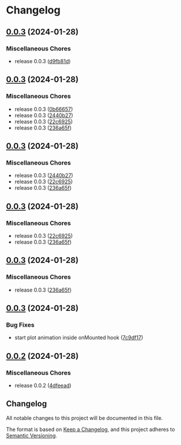 # Changelog

## [0.0.3](https://github.com/ksassnowski/vueclid/compare/v0.0.3...v0.0.3) (2024-01-28)


### Miscellaneous Chores

* release 0.0.3 ([d9fb81d](https://github.com/ksassnowski/vueclid/commit/d9fb81d6b7cdb20bc1295d8622ad0d3fc62834af))

## [0.0.3](https://github.com/ksassnowski/vueclid/compare/v0.0.3...v0.0.3) (2024-01-28)


### Miscellaneous Chores

* release 0.0.3 ([0b66657](https://github.com/ksassnowski/vueclid/commit/0b66657aa3f02fac27ab3b7af96ad3decca6778b))
* release 0.0.3 ([2440b27](https://github.com/ksassnowski/vueclid/commit/2440b27a53b31598fdcc77a2a99cd72ab48757af))
* release 0.0.3 ([22c6925](https://github.com/ksassnowski/vueclid/commit/22c692546f91b21484c3e3349436fb0904ac0b4b))
* release 0.0.3 ([236a65f](https://github.com/ksassnowski/vueclid/commit/236a65f0c033d38ecbdab46525cb55cc0acf4a77))

## [0.0.3](https://github.com/ksassnowski/vueclid/compare/v0.0.3...v0.0.3) (2024-01-28)


### Miscellaneous Chores

* release 0.0.3 ([2440b27](https://github.com/ksassnowski/vueclid/commit/2440b27a53b31598fdcc77a2a99cd72ab48757af))
* release 0.0.3 ([22c6925](https://github.com/ksassnowski/vueclid/commit/22c692546f91b21484c3e3349436fb0904ac0b4b))
* release 0.0.3 ([236a65f](https://github.com/ksassnowski/vueclid/commit/236a65f0c033d38ecbdab46525cb55cc0acf4a77))

## [0.0.3](https://github.com/ksassnowski/vueclid/compare/v0.0.3...v0.0.3) (2024-01-28)


### Miscellaneous Chores

* release 0.0.3 ([22c6925](https://github.com/ksassnowski/vueclid/commit/22c692546f91b21484c3e3349436fb0904ac0b4b))
* release 0.0.3 ([236a65f](https://github.com/ksassnowski/vueclid/commit/236a65f0c033d38ecbdab46525cb55cc0acf4a77))

## [0.0.3](https://github.com/ksassnowski/vueclid/compare/v0.0.3...v0.0.3) (2024-01-28)


### Miscellaneous Chores

* release 0.0.3 ([236a65f](https://github.com/ksassnowski/vueclid/commit/236a65f0c033d38ecbdab46525cb55cc0acf4a77))

## [0.0.3](https://github.com/ksassnowski/vueclid/compare/v0.0.2...v0.0.3) (2024-01-28)


### Bug Fixes

* start plot animation inside onMounted hook ([7c9df17](https://github.com/ksassnowski/vueclid/commit/7c9df177f502ced86dbf3faa499eddabe02cd34e))

## [0.0.2](https://github.com/ksassnowski/vueclid/compare/0.0.1...v0.0.2) (2024-01-28)


### Miscellaneous Chores

* release 0.0.2 ([4dfeead](https://github.com/ksassnowski/vueclid/commit/4dfeead1bca0e70083e6a137bb1d758bc3a7709c))

## Changelog

All notable changes to this project will be documented in this file.

The format is based on [Keep a Changelog](https://keepachangelog.com/en/1.0.0/),
and this project adheres to [Semantic Versioning](https://semver.org/spec/v2.0.0.html).
